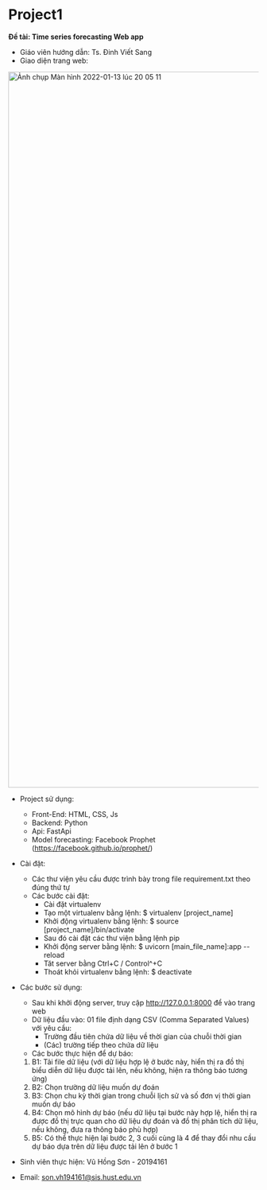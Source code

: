 # Project1

**Đề tài: Time series forecasting Web app**
* Giáo viên hướng dẫn: Ts. Đinh Viết Sang
* Giao diện trang web:
<img width="1440" alt="Ảnh chụp Màn hình 2022-01-13 lúc 20 05 11" src="https://user-images.githubusercontent.com/68985886/149335455-fb376ef5-1c02-42f3-84ad-e9d7f1ec5bed.png">

* Project sử dụng:
  * Front-End: HTML, CSS, Js
  * Backend: Python
  * Api: FastApi
  * Model forecasting: Facebook Prophet (https://facebook.github.io/prophet/)

* Cài đặt: 
  * Các thư viện yêu cầu được trình bày trong file requirement.txt theo đúng thứ tự
  * Các bước cài đặt:
    - Cài đặt virtualenv
    - Tạo một virtualenv bằng lệnh:
      $ virtualenv [project_name] 
    - Khởi động virtualenv bằng lệnh:
      $ source [project_name]/bin/activate
    - Sau đó cài đặt các thư viện bằng lệnh pip
    - Khởi động server bằng lệnh:
      $ uvicorn [main_file_name]:app --reload
    - Tăt server bằng Ctrl+C / Control^+C
    - Thoát khỏi virtualenv bằng lệnh:
      $ deactivate
      
 * Các bước sử dụng:
   - Sau khi khởi động server, truy cập http://127.0.0.1:8000 để vào trang web
   - Dữ liệu đầu vào: 01 file định dạng CSV (Comma Separated Values) với yêu cầu:
      + Trường đầu tiên chứa dữ liệu về thời gian của chuỗi thời gian
      + (Các) trường tiếp theo chứa dữ liệu
   -	Các bước thực hiện để dự báo:
      1.	B1: Tải file dữ liệu (với dữ liệu hợp lệ ở bước này, hiển thị ra đồ thị biểu diễn dữ liệu được tải lên, nếu không, hiện ra thông báo tương ứng)
      2.	B2: Chọn trường dữ liệu muốn dự đoán
      3.	B3: Chọn chu kỳ thời gian trong chuỗi lịch sử và số đơn vị thời gian muốn dự báo
      4.	B4: Chọn mô hình dự báo (nếu dữ liệu tại bước này hợp lệ, hiển thị ra được đồ thị trực quan cho dữ liệu dự đoán và đồ thị phân tích dữ liệu, nếu không,       đưa ra thông báo phù hợp)
      5.	B5: Có thể thực hiện lại bước 2, 3 cuối cùng là 4 để thay đổi nhu cầu dự báo dựa trên dữ liệu được tải lên ở bước 1

* Sinh viên thực hiện: Vũ Hồng Sơn - 20194161
* Email: son.vh194161@sis.hust.edu.vn



